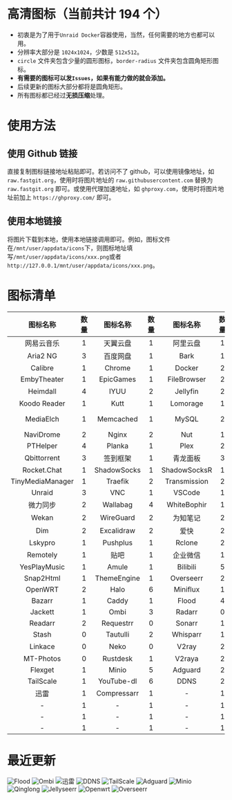 # 高清图标（当前共计 194 个）

- 初衷是为了用于`Unraid Docker`容器使用，当然，任何需要的地方也都可以用。
- 分辨率大部分是 `1024x1024`，少数是 `512x512`。
- `circle` 文件夹包含少量的圆形图标，`border-radius` 文件夹包含圆角矩形图标。
- **有需要的图标可以发`Issues`，如果有能力做的就会添加。**
- 后续更新的图标大部分都将是圆角矩形。
- 所有图标都已经过**无损压缩**处理。

# 使用方法

## 使用 Github 链接
直接复制图标链接地址粘贴即可。若访问不了 github，可以使用镜像地址，如 `raw.fastgit.org`，使用时将图片地址的 `raw.githubusercontent.com` 替换为 `raw.fastgit.org` 即可。或使用代理加速地址，如 `ghproxy.com`，使用时将图片地址前加上 `https://ghproxy.com/` 即可。

## 使用本地链接
将图片下载到本地，使用本地链接调用即可。例如，图标文件在`/mnt/user/appdata/icons`下，则图标地址填写`/mnt/user/appdata/icons/xxx.png`或者`http://127.0.0.1/mnt/user/appdata/icons/xxx.png`。

# 图标清单

|图标名称|数量|图标名称|数量|图标名称|数量|图标名称|数量|
|:--:|:--:|:--:|:--:|:--:|:--:|:--:|:--:|
|网易云音乐|1|天翼云盘|1|阿里云盘|1|Alist|1|
|Aria2 NG|3|百度网盘|1|Bark|1|Bitwarden|1|
|Calibre|1|Chrome|1|Docker|2|Draw.io|1|
|EmbyTheater|1|EpicGames|1|FileBrowser|2|FreshRSS|3|
|Heimdall|4|IYUU|2|Jellyfin|2|可道云|1|
|Koodo Reader|1|Kutt|1|Lomorage|1|MariaDB|2|
|MediaElch|1|Memcached|1|MySQL|2|Nginx Proxy Manager|4|
|NaviDrome|2|Nginx|2|Nut|1|PhpMyAdmin|2|
|PTHelper|4|Planka|1|Plex|2|Portainer|2|
|Qbittorrent|3|签到框架|1|青龙面板|3|Redis|1|
|Rocket.Chat|1|ShadowSocks|1|ShadowSocksR|1|Syncthing|3|
|TinyMediaManager|1|Traefik|2|Transmission|2|UnlockMusic|2|
|Unraid|3|VNC|1|VSCode|1|Vertex|1|
|微力同步|2|Wallabag|4|WhiteBophir|1|Webdav|2|
|Wekan|2|WireGuard|2|为知笔记|2|ZeroTier|1|
|Dim|2|Excalidraw|2|爱快|2|Komga|2|
|Lskypro|1|Pushplus|1|Rclone|2|RcloneBrowser|1|
|Remotely|1|贴吧|1|企业微信|1|Chevereto|1|
|YesPlayMusic|1|Amule|1|Bilibili|5|MovieRobot|2|
|Snap2Html|1|ThemeEngine|1|Overseerr|2|Jellyseerr|2|
|OpenWRT|2|Halo|6|Miniflux|1|PostgreSQL|2|
|Bazarr|1|Caddy|1|Flood|4|Lidarr|2|
|Jackett|1|Ombi|3|Radarr|0|Prowlarr|2|
|Readarr|2|Requestrr|0|Sonarr|1|Sabnzbd|0|
|Stash|0|Tautulli|2|Whisparr|1|Cloudflare|0|
|Linkace|0|Neko|0|V2ray|2|思源笔记|0|
|MT-Photos|0|Rustdesk|1|V2raya|2|NasTools|1|
|Flexget|1|Minio|5|Adguard|2|Ombi|3|
|TailScale|1|YouTube-dl|6|DDNS|2|Clash|1|
|迅雷|1|Compressarr|1|-|1|-|1|
|-|1|-|1|-|1|-|1|
|-|1|-|1|-|1|-|1|
|-|1|-|1|-|1|-|1|

# 最近更新

![Flood](https://ghproxy.com/https://raw.githubusercontent.com/xushier/HD-Icons/main/border-radius/Flood_A.png)
![Ombi](https://ghproxy.com/https://raw.githubusercontent.com/xushier/HD-Icons/main/border-radius/Ombi_A.png)
![迅雷](https://ghproxy.com/https://raw.githubusercontent.com/xushier/HD-Icons/main/border-radius/Xunlei.png)
![DDNS](https://ghproxy.com/https://raw.githubusercontent.com/xushier/HD-Icons/main/border-radius/DDNS.png)
![TailScale](https://ghproxy.com/https://raw.githubusercontent.com/xushier/HD-Icons/main/border-radius/Tailscale.png)
![Adguard](https://ghproxy.com/https://raw.githubusercontent.com/xushier/HD-Icons/main/border-radius/Adguard_B.png)
![Minio](https://ghproxy.com/https://raw.githubusercontent.com/xushier/HD-Icons/main/border-radius/Minio_B.png)
![Qinglong](https://ghproxy.com/https://raw.githubusercontent.com/xushier/HD-Icons/main/border-radius/Qinglong_B.png)
![Jellyseerr](https://ghproxy.com/https://raw.githubusercontent.com/xushier/HD-Icons/main/border-radius/Jellyseerr.png)
![Openwrt](https://ghproxy.com/https://raw.githubusercontent.com/xushier/HD-Icons/main/border-radius/Openwrt_B.png)
![Overseerr](https://ghproxy.com/https://raw.githubusercontent.com/xushier/HD-Icons/main/border-radius/Overseerr.png)
